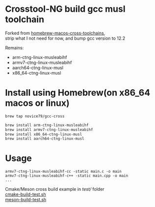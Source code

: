 # Crosstool-NG build gcc musl toolchain

Forked from [homebrew-macos-cross-toolchains](https://github.com/messense/homebrew-macos-cross-toolchains.git),  
strip what I not need for now, and bump gcc version to 12.2

Remains:

- arm-ctng-linux-musleabihf
- armv7-ctng-linux-musleabihf
- aarch64-ctng-linux-musl
- x86_64-ctng-linux-musl


# Install using Homebrew(on x86_64 macos or linux)

```bash
brew tap novice79/gcc-cross

brew install arm-ctng-linux-musleabihf
brew install armv7-ctng-linux-musleabihf
brew install x86_64-ctng-linux-musl
brew install aarch64-ctng-linux-musl

```

# Usage

    armv7-ctng-linux-musleabihf-cc -static main.c -o main
    armv7-ctng-linux-musleabihf-c++ -static main.cpp -o main
    ...

Cmake/Meson cross build example in *test/* folder  
[cmake-build-test.sh](cmake-build-test.sh)   
[meson-build-test.sh](meson-build-test.sh)   